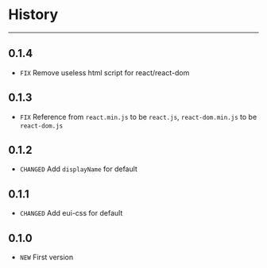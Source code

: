 # History
----

## 0.1.4

* `FIX` Remove useless html script for react/react-dom

## 0.1.3

* `FIX`  Reference from `react.min.js` to be `react.js`, `react-dom.min.js` to be `react-dom.js`

## 0.1.2

* `CHANGED` Add `displayName` for default

## 0.1.1

* `CHANGED` Add eui-css for default

## 0.1.0

* `NEW` First version
